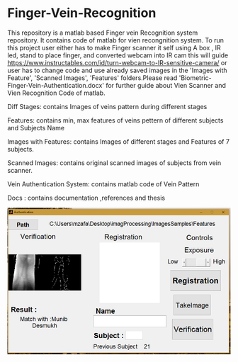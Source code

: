 # Finger-Vein-Recognition
This repository is a matlab based Finger vein Recognition system repository.
It contains code of matlab for vien recongnition system.
To run this project user either has to make Finger scanner it self using A box , IR led, stand to place finger, and converted webcam into IR cam this will guide https://www.instructables.com/id/turn-webcam-to-IR-sensitive-camera/ or user has to change code and use already saved images in the 'Images with Feature', 'Scanned Images', 'Features' folders.Please read 'Biometric-Finger-Vein-Authentication.docx' for further guide about Vien Scanner and Vien Recognition Code of matlab.


Diff Stages:				contains Images of veins pattern during different stages

Features:					contains min, max features of veins pettern of different subjects and Subjects Name

Images with Features:		contains Images of different stages and Features of 7 subjects.

Scanned Images:				contains original scanned images of subjects from vein scanner.

Vein Authentication System:	contains matlab code of Vein Pattern 

Docs : 						contains documentation ,references and thesis

![Image of GUI](https://github.com/maazanzar/Finger-Vein-Recognition/blob/master/docs/Diff%20Phases/GUI.png) 
